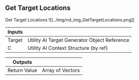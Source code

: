 ## Get Target Locations
Get Target Locations
![[../img/nd_img_GetTargetLocations.png]]

|Inputs||
|--|--|
| Target | Utility AI Target Generator Object Reference |
| C | Utility AI Context Structure (by ref) |

|Outputs||
|--|--|
| Return Value | Array of Vectors |
